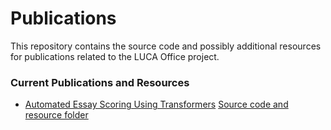 # Publications

This repository contains the source code and possibly additional resources for publications related to the LUCA Office project.

### Current Publications and Resources
- [Automated Essay Scoring Using Transformers](https://www.mdpi.com/2624-8611/3/4/56)
[Source code and resource folder](https://github.com/LucaOffice/Publications/tree/main/Automatic_Essay_Scoring_Using_Transformer_Models)
